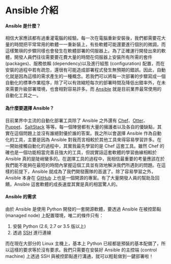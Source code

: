 # Ansible 介紹

#### Ansible 是什麼？

相信大家應該都有過重灌電腦的經驗。每一次在電腦重新安裝後，我們都需要花大量的時間把平常常用的軟體一一重新裝上，有些軟體可能還要進行個別的微調，而這樣繁瑣的步驟同樣也會發生在軟體部署的伺服器上。為了正確運行開發出來的軟體，開發人員們往往需要要花費大量的時間在伺服器上安裝所有所需的套件 (packages)、服務依賴 (dependency)以及進行組態 (configuration) 配置，而在安裝的過程中若有疏忽，還很有可能造成部署程式發生無預期的錯誤。因此，自動化就是因為這樣的需求產生的一種概念。若我們可以將每一次部署的步驟寫成一個自動化的標準作業程序，除了可以有效縮短每次的部署時間及降低出錯率外，在未來需要升級部署環境，也會相對容易許多。而 [Ansible](https://www.ansible.com/) 就是目前業界最常使用的自動化工具之一。

#### 為什麼要選擇 Ansible？

目前業界中主流的自動化部署工具除了 Ansible 之外還有 [Chef](https://www.chef.io/chef/)、[Otter](http://inedo.com/otter)、[Puppet](https://puppet.com/)、[SaltStack](https://saltstack.com/) 等等。每一個陣營都有大量的擁護者以及各自的優缺點，其實在這個問題上並沒有誰絕對優於誰的答案。我之所以會選擇 Ansible 作為自動化的工具，主要是因為 Ansible 對我而言相較於其他工具來得容易學習許多。在一開始接觸自動化的過程中，其實我最先學習的是 Chef 這套工具。雖然 Chef 的確也是一個功能相當完善且強大的工具，但說實話這套軟體的學習曲線相較於 Ansible 真的是陡峭蠻多的。在選擇工具的過程中，我相信最重要的考量應該在於我們能不能夠在最短的時間內掌握這個工具並有效地解決我們所遇到的問題。在這樣的前提下，Ansible 就成為了我們開發團隊的首選了。除了容易學習之外，Ansible 本身在 [GitHub](https://github.com/ansible) 上也是一個開源的專案。有了大量開發人員的幫助及回饋，Ansible 這套軟體的成長速度其實是真的相當驚人的。

#### Ansible 的需求

由於 Ansible 是使用 Python 開發的一套開源軟體，要透過 Ansible 在被控節點 (managed node) 上配置環境，唯二的條件只有：

1. 安裝 Python (2.6, 2.7 or 3.5 版以上)
2. 透過 [SSH](https://en.wikipedia.org/wiki/Secure_Shell) 進行連線

而在現在大部分的 Linux 主機上，基本上 Python 已經都是預裝的基本配備了，所以這樣的要求等於沒有要求。我們只需要在安裝好 Ansible 的主控端 (control machine) 上透過 SSH 與被控節點進行溝通，就可以輕鬆做到一鍵部署啦！

